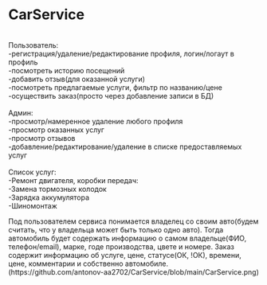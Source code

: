 # CarService
 <br/> Пользователь:
<br/>-регистрация/удаление/редактирование профиля, логин/логаут в профиль
<br/>-посмотреть историю посещений
<br/>-добавить отзыв(для оказанной услуги)
<br/>-посмотреть предлагаемые услуги, фильтр по названию/цене
<br/>-осуществить заказ(просто через добавление записи в БД)</br>
<br/>Админ:
<br/>-просмотр/намеренное удаление любого профиля
<br/>-просмотр оказанных услуг
<br/>-просмотр отзывов
<br/>-добавление/редактирование/удаление в списке предоставляемых услуг</br>
<br/>Список услуг:
<br/>-Ремонт двигателя, коробки передач:
<br/>-Замена тормозных колодок
<br/>-Зарядка аккумулятора
<br/>-Шиномонтаж
<p>Под пользователем сервиса понимается владелец со своим авто(будем считать, что у владельца может быть только одно авто). Тогда автомобиль
будет содержать информацию о самом владельце(ФИО, телефон/email), марке, годе производства,
цвете и номере.
Заказ содержит информацию об услуге, цене, статусе(ОК, !ОК), времени, цене, комментарии и собственно автомобиле.
 (https://github.com/antonov-aa2702/CarService/blob/main/CarService.png)
</p>
